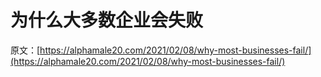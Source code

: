 # 为什么大多数企业会失败

原文：[https://alphamale20.com/2021/02/08/why-most-businesses-fail/](https://alphamale20.com/2021/02/08/why-most-businesses-fail/)
